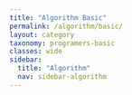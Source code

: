 ```yaml
---
title: "Algorithm Basic"
permalink: /algorithm/basic/
layout: category
taxonomy: programers-basic
classes: wide
sidebar:
  title: "Algorithm"
  nav: sidebar-algorithm
---
```

